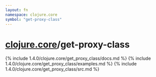 ```yaml
---
layout: fn
namespace: clojure.core
symbol: "get-proxy-class"
---
```


# [clojure.core](../)/get-proxy-class

{% include 1.4.0/clojure.core/get_proxy_class/docs.md %}
{% include 1.4.0/clojure.core/get_proxy_class/examples.md %}
{% include 1.4.0/clojure.core/get_proxy_class/src.md %}

